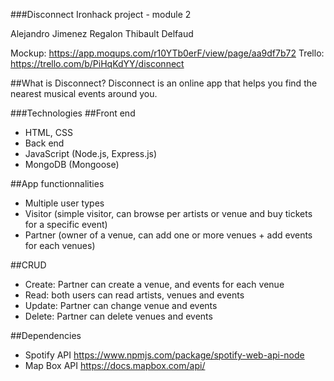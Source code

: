 ###Disconnect
Ironhack project - module 2

Alejandro Jimenez Regalon
Thibault Delfaud

Mockup: https://app.moqups.com/r10YTb0erF/view/page/aa9df7b72
Trello: https://trello.com/b/PiHqKdYY/disconnect

##What is Disconnect?
Disconnect is an online app that helps you find the nearest musical events around you.

###Technologies
##Front end
- HTML, CSS
- Back end
- JavaScript (Node.js, Express.js)
- MongoDB (Mongoose)

##App functionnalities
- Multiple user types
- Visitor (simple visitor, can browse per artists or venue and buy tickets for a specific event)
- Partner (owner of a venue, can add one or more venues + add events for each venues)

##CRUD
- Create: Partner can create a venue, and events for each venue
- Read: both users can read artists, venues and events
- Update: Partner can change venue and events
- Delete: Partner can delete venues and events

##Dependencies
- Spotify API https://www.npmjs.com/package/spotify-web-api-node
- Map Box API https://docs.mapbox.com/api/
